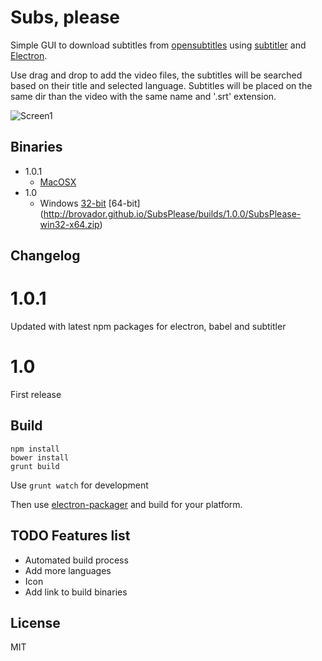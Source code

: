 # Subs, please

Simple GUI to download subtitles from [opensubtitles](http://www.opensubtitles.org/) using  [subtitler](https://github.com/divhide/node-subtitler) and [Electron](https://github.com/atom/electron).

Use drag and drop to add the video files, the subtitles will be searched based on their title and selected language. Subtitles will be placed on the same dir than the video with the same name and '.srt' extension.

![Screen1](http://brovador.github.io/SubsPlease/screenshot2.png)

## Binaries
* 1.0.1
  * [MacOSX](http://brovador.github.io/SubsPlease/builds/1.0.1/SubsPlease-mas-x64.zip)
* 1.0
  * Windows [32-bit](http://brovador.github.io/SubsPlease/builds/1.0.0/SubsPlease-win32-ia32.zip) [64-bit] (http://brovador.github.io/SubsPlease/builds/1.0.0/SubsPlease-win32-x64.zip)

## Changelog

# 1.0.1
Updated with latest npm packages for electron, babel and subtitler

# 1.0
First release


## Build

```
npm install
bower install
grunt build
```

Use ```grunt watch``` for development

Then use [electron-packager](https://github.com/maxogden/electron-packager) and build for your platform.

## TODO Features list
* Automated build process
* Add more languages
* Icon
* Add link to build binaries

## License
MIT
